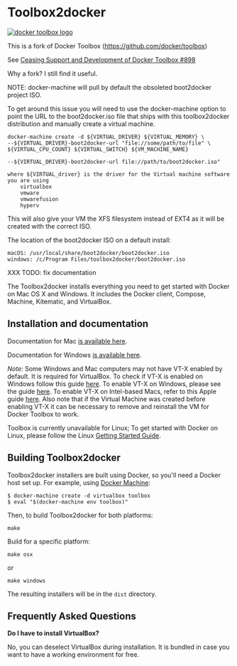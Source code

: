 Toolbox2docker
==================================

[![docker toolbox logo](https://cloud.githubusercontent.com/assets/251292/9585188/2f31d668-4fca-11e5-86c9-826d18cf45fd.png)](https://www.docker.com/toolbox)


This is a fork of Docker Toolbox (https://github.com/docker/toolbox)

See [Ceasing Support and Development of Docker Toolbox #898](https://github.com/docker/toolbox/issues/898)

Why a fork? I still find it useful.

NOTE: docker-machine will pull by default the obsoleted boot2docker project ISO.

To get around this issue you will need to use the docker-machine option to point
the URL to the boot2docker.iso file that ships with this toolbox2docker distribution
and manually create a virtual machine.

	docker-machine create -d ${VIRTUAL_DRIVER} ${VIRTUAL_MEMORY} \
	--${VIRTUAL_DRIVER}-boot2docker-url "file://some/path/to/file" \
	${VIRTUAL_CPU_COUNT} ${VIRTUAL_SWITCH} ${VM_MACHINE_NAME}

	--${VIRTUAL_DRIVER}-boot2docker-url file://path/to/boot2docker.iso"
	
	where ${VIRTUAL_driver} is the driver for the Virtual machine software you are using
		virtualbox
		vmware
		vmwarefusion
		hyperv

This will also give your VM the XFS filesystem instead of EXT4 as it will be
created with the correct ISO.

The location of the boot2docker ISO on a default install:

	macOS: /usr/local/share/boot2docker/boot2docker.iso
	windows: /c/Program Files/toolbox2docker/boot2docker.iso

XXX TODO: fix documentation


The Toolbox2docker installs everything you need to get started with
Docker on Mac OS X and Windows. It includes the Docker client, Compose,
Machine, Kitematic, and VirtualBox.

## Installation and documentation

Documentation for Mac [is available here](https://docs.docker.com/toolbox/toolbox_install_mac/).

Documentation for Windows [is available here](https://docs.docker.com/toolbox/toolbox_install_windows/). 

*Note:* Some Windows and Mac computers may not have VT-X enabled by default. It is required for VirtualBox. To check if VT-X is enabled on Windows follow this guide [here](http://amiduos.com/support/knowledge-base/article/how-can-i-get-to-know-my-processor-supports-virtualization-technology). To enable VT-X on Windows, please see the guide [here](http://www.howtogeek.com/213795/how-to-enable-intel-vt-x-in-your-computers-bios-or-uefi-firmware). To enable VT-X on Intel-based Macs, refer to this Apple guide [here](https://support.apple.com/en-us/HT203296).
Also note that if the Virtual Machine was created before enabling VT-X it can be necessary to remove and reinstall the VM for Docker Toolbox to work.

Toolbox is currently unavailable for Linux; To get started with Docker on Linux, please follow the Linux [Getting Started Guide](https://docs.docker.com/linux/started/).

## Building Toolbox2docker

Toolbox2docker installers are built using Docker, so you'll need a Docker host set up. For example, using [Docker Machine](https://github.com/docker/machine):

```
$ docker-machine create -d virtualbox toolbox
$ eval "$(docker-machine env toolbox)"
```

Then, to build Toolbox2docker for both platforms:

```
make
```

Build for a specific platform:

```
make osx
```

or

```
make windows
```

The resulting installers will be in the `dist` directory.

## Frequently Asked Questions

**Do I have to install VirtualBox?**

No, you can deselect VirtualBox during installation. It is bundled in case you want to have a working environment for free.
